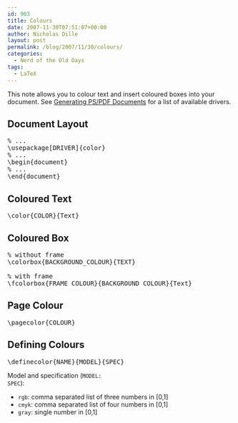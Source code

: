 ```yaml
---
id: 903
title: Colours
date: 2007-11-30T07:51:07+00:00
author: Nicholas Dille
layout: post
permalink: /blog/2007/11/30/colours/
categories:
  - Nerd of the Old Days
tags:
  - LaTeX
---
```

This note allows you to colour text and insert coloured boxes into your document. See [Generating PS/PDF Documents](/blog/2004/06/07/generating-postscript-and-pdf-documents/ "Generating PostScript and PDF Documents") for a list of available drivers.

<!--more-->

## Document Layout

<pre class="listing">% ...
\usepackage[DRIVER]{color}
% ...
\begin{document}
% ...
\end{document}</pre>

## Coloured Text

<pre class="listing">\color{COLOR}{Text}</pre>

## Coloured Box

<pre class="listing">% without frame
\colorbox{BACKGROUND_COLOUR}{TEXT}

% with frame
\fcolorbox{FRAME_COLOUR}{BACKGROUND_COLOUR}{Text}</pre>

## Page Colour

<pre class="listing">\pagecolor{COLOUR}</pre>

## Defining Colours

<pre class="listing">\definecolor{NAME}{MODEL}{SPEC}</pre>

Model and specification (<code class="command">MODEL: SPEC</code>):

  * <code class="command">rgb</code>: comma separated list of three numbers in [0,1]
  * <code class="command">cmyk</code>: comma separated list of four numbers in [0,1]
  * <code class="command">gray</code>: single number in [0,1]
